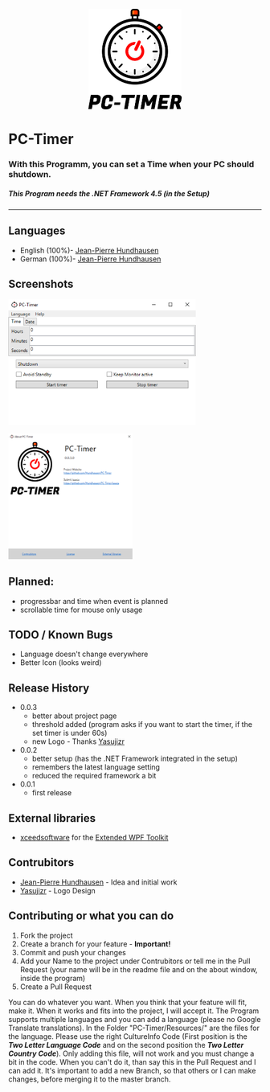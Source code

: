  <p align="center"><img src="PC-Timer/Logo/PC-Timer_Logotype.svg" alt="PC-Timer" height="200px"></p>

# PC-Timer
### With this Programm, you can set a Time when your PC should shutdown.

##### This Program needs the .NET Framework 4.5 (in the Setup)
---

## Languages
- English (100%)- [Jean-Pierre Hundhausen](https://github.com/Hundhausen)
- German (100%)- [Jean-Pierre Hundhausen](https://github.com/Hundhausen)

## Screenshots
<p><img src="screenshot_1.PNG" alt="Screenshot 1" height="250px"></p>
<p><img src="screenshot_2.PNG" alt="Screenshot 2" height="250px"></p>

## Planned:
- progressbar and time when event is planned
- scrollable time for mouse only usage

## TODO / Known Bugs
- Language doesn't change everywhere
- Better Icon (looks weird)

## Release History
- 0.0.3
  - better about project page
  - threshold added (program asks if you want to start the timer, if the set timer is under 60s)
  - new Logo - Thanks [Yasujizr](https://github.com/Yasujizr)
- 0.0.2
  - better setup (has the .NET Framework integrated in the setup)
  - remembers the latest language setting
  - reduced the required framework a bit
- 0.0.1
  - first release

## External libraries
- [xceedsoftware](https://github.com/xceedsoftware) for the [Extended WPF Toolkit](https://github.com/xceedsoftware/wpftoolkit)

## Contrubitors
- [Jean-Pierre Hundhausen](https://github.com/Hundhausen) - Idea and initial work
- [Yasujizr](https://github.com/Yasujizr) - Logo Design

## Contributing or what you can do
1. Fork the project
2. Create a branch for your feature - **Important!**
3. Commit and push your changes
4. Add your Name to the project under Contrubitors or tell me in the Pull Request (your name will be in the readme file and on the about window, inside the program)
5. Create a Pull Request

You can do whatever you want. When you think that your feature will fit, make it. When it works and fits into the project, I will accept it. 
The Program supports multiple languages and you can add a language (please no Google Translate translations). In the Folder "PC-Timer/Resources/" are the files for the language. Please use the right CultureInfo Code (First position is the *__Two Letter Language Code__* and on the second position the *__Two Letter Country Code__*). Only adding this file, will not work and you must change a bit in the code. When you can't do it, than say this in the Pull Request and I can add it. 
It's important to add a new Branch, so that others or I can make changes, before merging it to the master branch.  
